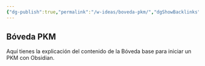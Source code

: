 ```yaml
---
{"dg-publish":true,"permalink":"/w-ideas/boveda-pkm/","dgShowBacklinks":true,"dgShowLocalGraph":true}
---
```



## Bóveda PKM
Aquí tienes la explicación del contenido de la Bóveda base para iniciar un PKM con Obsidian.

